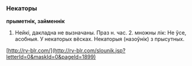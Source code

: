 ### Некаторы
**прыметнік, займеннік**

1. Нейкі, дакладна не вызначаны. Праз н. час. 2. множны лік: Не ўсе, асобныя. У некаторых вёсках. Некаторыя (назоўнік) з прысутных.

<a rel="author">[http://rv-blr.com/](http://rv-blr.com/slounik.jsp?letterId=0&maskId=0&pageId=1899)</a>
